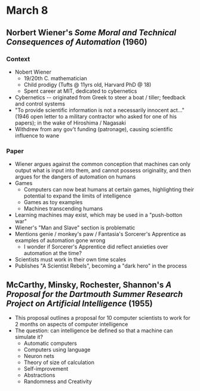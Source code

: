 # March 8

## Norbert Wiener's *Some Moral and Technical Consequences of Automation* (1960)

### Context
- Nobert Wiener
  - 19/20th C. mathematician
  - Child prodigy (Tufts @ 11yrs old, Harvard PhD @ 18)
  - Spent career at MIT, dedicated to cybernetics
- Cybernetics -- originated from Greek to steer a boat / tiller; feedback and control systems
- "To provide scientific information is not a necessarily innocent act..." (1946 open letter to a military contractor who asked for one of his papers); in the wake of Hiroshima / Nagasaki
- Withdrew from any gov't funding (patronage), causing scientific influence to wane

### Paper
- Wiener argues against the common conception that machines can only output what is input into them, and cannot possess originality, and then argues for the dangers of automation on humans
- Games
  - Computers can now beat humans at certain games, highlighting their potential to expand the limits of intelligence
  - Games as toy examples
  - Machines transcending humans
- Learning machines may exist, which may be used in a "push-botton war"
- Wiener's "Man and Slave" section is problematic
- Mentions genie / monkey's paw / Fantasia's Sorcerer's Apprentice as examples of automation gone wrong
  - I wonder if Sorcerer's Apprentice did reflect anxieties over automation at the time?
- Scientists must work in their own time scales
- Publishes "A Scientist Rebels", becoming a "dark hero" in the process

## McCarthy, Minsky, Rochester, Shannon's *A Proposal for the Dartmouth Summer Research Project on Artificial Intelligence* (1955)
- This proposal outlines a proposal for 10 computer scientists to work for 2 months on aspects of computer intelligence
- The question: can intelligence be defined so that a machine can simulate it?
  - Automatic computers
  - Computers using language
  - Neuron nets
  - Theory of size of calculation
  - Self-improvement
  - Abstractions
  - Randomness and Creativity
